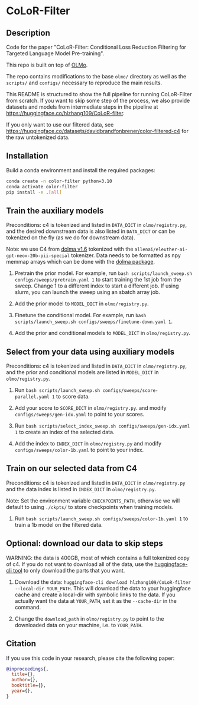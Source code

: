 # CoLoR-Filter

## Description

Code for the paper "CoLoR-Filter: Conditional Loss Reduction Filtering for Targeted Language Model Pre-training". 

This repo is built on top of [OLMo](https://github.com/allenai/OLMo).

The repo contains modifications to the base `olmo/` directory as well as the `scripts/` and `configs/` necessary to reproduce the main results.

This README is structured to show the full pipeline for running CoLoR-Filter from scratch. If you want to skip some step of the process, we also provide datasets and models from intermediate steps in the pipeline at https://huggingface.co/hlzhang109/CoLoR-filter.

If you only want to use our filtered data, see https://huggingface.co/datasets/davidbrandfonbrener/color-filtered-c4 for the raw untokenized data.


## Installation

Build a conda environment and install the required packages:

```bash
conda create -n color-filter python=3.10
conda activate color-filter
pip install -e .[all]
```

## Train the auxiliary models

Preconditions: c4 is tokenized and listed in `DATA_DICT` in `olmo/registry.py`, and the desired downstream data is also listed in `DATA_DICT` or can be tokenized on the fly (as we do for downstream data).

Note: we use C4 from [dolma v1.6](https://huggingface.co/datasets/allenai/dolma) tokenized with the `allenai/eleuther-ai-gpt-neox-20b-pii-special` tokenizer. Data needs to be formatted as npy memmap arrays which can be done with the [dolma package](https://github.com/allenai/dolma).

1. Pretrain the prior model. For example, run `bash scripts/launch_sweep.sh configs/sweeps/pretrain.yaml 1` to start training the 1st job from the sweep. Change 1 to a different index to start a different job. If using slurm, you can launch the sweep using an sbatch array job.

2. Add the prior model to `MODEL_DICT` in `olmo/registry.py`.

3. Finetune the conditional model. For example, run `bash scripts/launch_sweep.sh configs/sweeps/finetune-down.yaml 1`.

4. Add the prior and conditional models to `MODEL_DICT` in `olmo/registry.py`.


## Select from your data using auxiliary models

Preconditions: c4 is tokenized and listed in `DATA_DICT` in `olmo/registry.py`, and the prior and conditional models are listed in `MODEL_DICT` in `olmo/registry.py`.

1. Run `bash scripts/launch_sweep.sh configs/sweeps/score-parallel.yaml 1` to score data.

2. Add your score to `SCORE_DICT` in `olmo/registry.py`. and modify `configs/sweeps/gen-idx.yaml` to point to your scores.

3. Run `bash scripts/select_index_sweep.sh configs/sweeps/gen-idx.yaml 1` to create an index of the selected data.

4. Add the index to `INDEX_DICT` in `olmo/registry.py` and modify `configs/sweeps/color-1b.yaml` to point to your index.

## Train on our selected data from C4

Preconditions: c4 is tokenized and listed in `DATA_DICT` in `olmo/registry.py` and the data index is listed in `INDEX_DICT` in `olmo/registry.py`.

Note: Set the environment variable `CHECKPOINTS_PATH`, otherwise we will default to using `./ckpts/` to store checkpoints when training models.

1. Run `bash scripts/launch_sweep.sh configs/sweeps/color-1b.yaml 1` to train a 1b model on the filtered data.


## Optional: download our data to skip steps

WARNING: the data is 400GB, most of which contains a full tokenized copy of c4. If you do not want to download all of the data, use the [huggingface-cli tool](https://huggingface.co/docs/huggingface_hub/v0.23.4/guides/cli#huggingface-cli-download) to only download the parts that you want.

1. Download the data: `huggingface-cli download hlzhang109/CoLoR-filter --local-dir YOUR_PATH`. This will download the data to your huggingface cache and create a local-dir with symbolic links to the data. If you actually want the data at `YOUR_PATH`, set it as the `--cache-dir` in the command.

2. Change the `download_path` in `olmo/registry.py` to point to the downloaded data on your machine, i.e. to `YOUR_PATH`.


## Citation

If you use this code in your research, please cite the following paper:

```bibtex
@inproceedings{,
  title={},
  author={},
  booktitle={},
  year={},
}
```